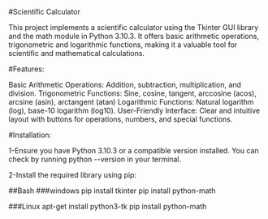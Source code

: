 #Scientific Calculator

This project implements a scientific calculator using the Tkinter GUI library and the math module in Python 3.10.3. It offers basic arithmetic operations, trigonometric and logarithmic functions, making it a valuable tool for scientific and mathematical calculations.

#Features:

Basic Arithmetic Operations: Addition, subtraction, multiplication, and division. Trigonometric Functions: Sine, cosine, tangent, arccosine (acos), arcsine (asin), arctangent (atan) Logarithmic Functions: Natural logarithm (log), base-10 logarithm (log10). User-Friendly Interface: Clear and intuitive layout with buttons for operations, numbers, and 
special functions. 

#Installation:

1-Ensure you have Python 3.10.3 or a compatible version installed. You can check by running python --version in your terminal.

2-Install the required library using pip:

##Bash 
###windows 
pip install tkinter 
pip install python-math

###Linux 
apt-get install python3-tk 
pip install python-math